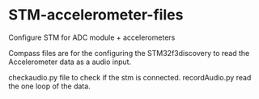 # STM-accelerometer-files
Configure STM for ADC module  + accelerometers


Compass files are for the configuring the STM32f3discovery to read the Accelerometer data as a audio input. 

checkaudio.py file to check if the stm is connected. 
recordAudio.py read the one loop of the data. 


